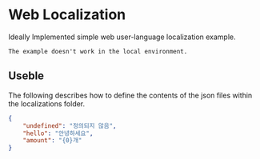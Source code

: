 # Web Localization
Ideally Implemented simple web user-language localization example.

`The example doesn't work in the local environment.`

## Useble
The following describes how to define the contents of the json files within the localizations folder.
```json
{
    "undefined": "정의되지 않음",
    "hello": "안녕하세요",
    "amount": "{0}개"
}
```
